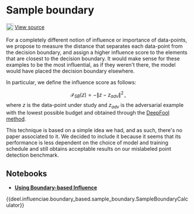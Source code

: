 # Sample boundary

<sub><img src="https://upload.wikimedia.org/wikipedia/commons/9/91/Octicons-mark-github.svg" width="20">
</sub>[View source](https://github.com/deel-ai/influenciae/blob/main/deel/influenciae/boundary_based/sample_boundary.py)

For a completely different notion of influence or importance of data-points, we propose to measure the distance that
separates each data-point from the decision boundary, and assign a higher influence score to the elements that are 
closest to the decision boundary. It would make sense for these examples to be the most influential, as if they weren't
there, the model would have placed the decision boundary elsewhere.

In particular, we define the influence score as follows:

$$ \mathcal{I}_{SB} (z) = - \lVert z - z_{adv} \rVert^2 \, , $$
where $z$ is the data-point under study and $z_{adv}$ is the adversarial example with the lowest possible budget 
and obtained through the [DeepFool method](https://arxiv.org/abs/1511.04599).

This technique is based on a simple idea we had, and as such, there's no paper associated to it. We decided to include
it because it seems that its performance is less dependent on the choice of model and training schedule and still
obtains acceptable results on our mislabeled point detection benchmark.

## Notebooks

- [**Using Boundary-based Influence**](https://drive.google.com/file/d/145Gi4gCYTKlRVJjsty5cPkdMGNJoNDws/view?usp=share_link)

{{deel.influenciae.boundary_based.sample_boundary.SampleBoundaryCalculator}}
